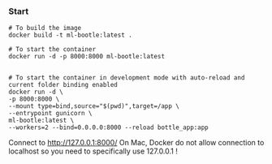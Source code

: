 ### Start

```
# To build the image 
docker build -t ml-bootle:latest .

# To start the container
docker run -d -p 8000:8000 ml-bootle:latest


# To start the container in development mode with auto-reload and current folder binding enabled 
docker run -d \
-p 8000:8000 \
--mount type=bind,source="$(pwd)",target=/app \
--entrypoint gunicorn \
ml-bootle:latest \
--workers=2 --bind=0.0.0.0:8000 --reload bottle_app:app

```

Connect to http://127.0.0.1:8000/
On Mac, Docker do not allow connection to localhost so you need to specifically use 127.0.0.1 !